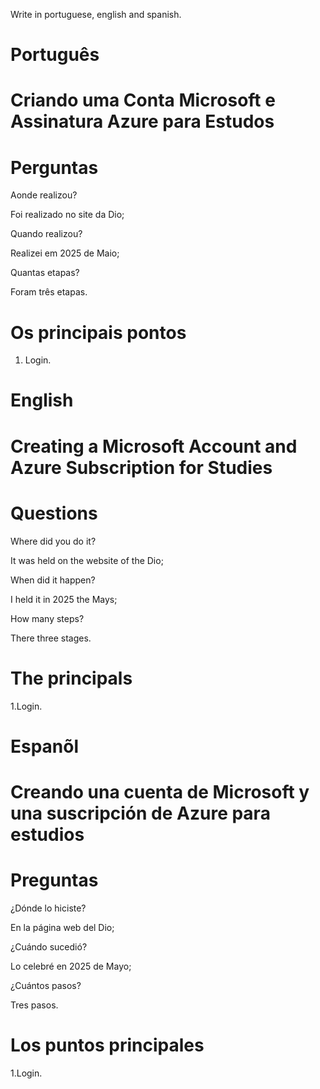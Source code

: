 Write in portuguese, english and spanish.

# Português 

#  Criando uma Conta Microsoft e Assinatura Azure para Estudos




# Perguntas

Aonde realizou?

Foi realizado no site da Dio;

Quando realizou?

Realizei em 2025 de Maio;

Quantas etapas?

Foram três etapas.

# Os principais pontos

1. Login.


# English


# Creating a Microsoft Account and Azure Subscription for Studies

# Questions

Where did you do it?

It was held on the website of the Dio;

When did it happen?

I held it in 2025 the Mays;

How many steps?

There three stages.

# The principals


1.Login.


# Espanõl


# Creando una cuenta de Microsoft y una suscripción de Azure para estudios

# Preguntas

¿Dónde lo hiciste?

En la página web del Dio;

¿Cuándo sucedió?

Lo celebré en 2025 de Mayo;

¿Cuántos pasos?

Tres  pasos.

# Los puntos principales


1.Login.



